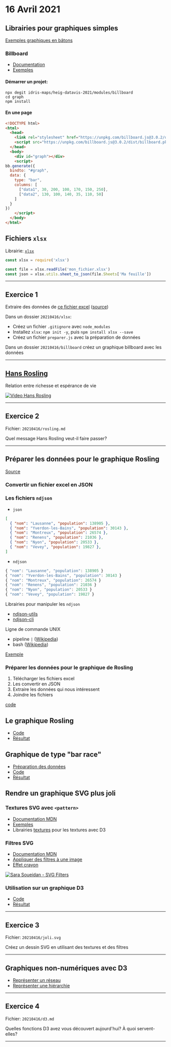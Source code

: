 # 16 Avril 2021

## Librairies pour graphiques simples

[Exemples graphiques en bâtons](https://observablehq.com/@idris-maps/graphiques-en-batons)

### Billboard

* [Documentation](https://naver.github.io/billboard.js/)
* [Exemples](https://observablehq.com/@idris-maps/billboard)

#### Démarrer un projet:

```
npx degit idris-maps/heig-datavis-2021/modules/billboard
cd graph
npm install
```

#### En une page

```html
<!DOCTYPE html>
<html>
  <head>
    <link rel="stylesheet" href="https://unpkg.com/billboard.js@3.0.2/dist/billboard.min.css" />
    <script src="https://unpkg.com/billboard.js@3.0.2/dist/billboard.pkgd.min.js"></script>
  </head>
  <body>
    <div id="graph"></div>
    <script>
bb.generate({
  bindto: "#graph",
  data: {
    type: "bar",
    columns: [
      ["data1", 30, 200, 100, 170, 150, 250],
      ["data2", 130, 100, 140, 35, 110, 50]
    ]
  }
})
    </script>
  </body>
</html>
```

## Fichiers `xlsx`

Librairie: [`xlsx`](https://www.npmjs.com/package/xlsx)

```js
const xlsx = require('xlsx')

const file = xlsx.readFile('mon_fichier.xlsx')
const json = xlsx.utils.sheet_to_json(file.Sheets['Ma feuille'])
```

---

## Exercice 1

Extraire des données de [ce fichier excel](https://opentransportdata.swiss/dataset/02569ba8-b029-4d75-ad59-a6ffd4b6b569/resource/567eec7b-9ca3-465d-9f2f-89876e3bab32/download/peinaussteiger2018.xlsx) ([source](https://opentransportdata.swiss/dataset/einundaus/resource/567eec7b-9ca3-465d-9f2f-89876e3bab32))

Dans un dossier `20210416/xlsx`:

* Créez un fichier `.gitignore` avec `node_modules`
* Installez `xlsx`: `npm init -y`, puis `npm install xlsx --save`
* Créez un fichier `preparer.js` avec la préparation de données

Dans un dossier `20210416/billboard` créez un graphique billboard avec les données

---

## [Hans Rosling](https://fr.wikipedia.org/wiki/Hans_Rosling)

Relation entre richesse et espérance de vie

[![Video Hans Rosling](https://img.youtube.com/vi/jbkSRLYSojo/0.jpg)](https://www.youtube.com/watch?v=jbkSRLYSojo)

---

## Exercice 2

Fichier: `20210416/rosling.md`

Quel message Hans Rosling veut-il faire passer?

---

## Préparer les données pour le graphique Rosling

[Source](https://www.gapminder.org/data/documentation/gd000/)

### Convertir un fichier excel en JSON

### Les fichiers `ndjson`

* `json`

```json
[
  { "nom": "Lausanne", "population": 138905 },
  { "nom": "Yverdon-les-Bains", "population": 30143 },
  { "nom": "Montreux", "population": 26574 },
  { "nom": "Renens", "population": 21036 },
  { "nom": "Nyon", "population": 20533 },
  { "nom": "Vevey", "population": 19827 },
]
```

* `ndjson`

```js
{ "nom": "Lausanne", "population": 138905 }
{ "nom": "Yverdon-les-Bains", "population": 30143 }
{ "nom": "Montreux", "population": 26574 }
{ "nom": "Renens", "population": 21036 }
{ "nom": "Nyon", "population": 20533 }
{ "nom": "Vevey", "population": 19827 }
```

Librairies pour manipuler les `ndjson`

* [ndjson-utils](https://github.com/idris-maps/ndjson-utils)
* [ndjson-cli](https://www.npmjs.com/package/ndjson-cli)

Ligne de commande UNIX

* pipeline `|` ([Wikipedia](https://fr.wikipedia.org/wiki/Tube_(shell)))
* bash ([Wikipedia](https://fr.wikipedia.org/wiki/Bourne-Again_shell))

[Exemple](https://github.com/idris-maps/heig-datavis-2021/tree/master/modules/ndjson)

### Préparer les données pour le graphique de Rosling

1. Télécharger les fichiers excel
2. Les convertir en JSON
3. Extraire les données qui nous intéressent
4. Joindre les fichiers

[code](https://github.com/idris-maps/heig-datavis-2021/tree/master/modules/rosling_data)

## Le graphique Rosling

* [Code](https://github.com/idris-maps/heig-datavis-2021/tree/master/modules/rosling/src)
* [Résultat](http://heig-datavis-2021.surge.sh/rosling/)

## Graphique de type "bar race"

* [Préparation des données](https://github.com/idris-maps/heig-datavis-2021/tree/master/modules/bar_race/data)
* [Code](https://github.com/idris-maps/heig-datavis-2021/tree/master/modules/bar_race/app)
* [Résultat](http://heig-datavis-2021.surge.sh/bar-race/)

## Rendre un graphique SVG plus joli

### Textures SVG avec `<pattern>`

* [Documentation MDN](https://developer.mozilla.org/en-US/docs/Web/SVG/Element/pattern)
* [Exemples](https://observablehq.com/@idris-maps/textures)
* Librairies [textures](https://riccardoscalco.it/textures/) pour les textures avec D3

### Filtres SVG

* [Documentation MDN](https://developer.mozilla.org/fr/docs/Web/SVG/Tutorial/Filter_effects)
* [Appliquer des filtres à une image](https://testdrive-archive.azurewebsites.net/graphics/hands-on-css3/hands-on_svg-filter-effects.htm)
* [Effet crayon](https://observablehq.com/@oliviafvane/simple-pencil-ink-pen-effect-for-svg-path-using-filters)


[![Sara Soueidan - SVG Filters](https://img.youtube.com/vi/PHKLzpt-syI/0.jpg)](https://www.youtube.com/watch?v=PHKLzpt-syI)

### Utilisation sur un graphique D3

* [Code](https://github.com/idris-maps/heig-datavis-2021/tree/master/modules/batons_texture_filter/src/index.js)
* [Résultat](http://heig-datavis-2021.surge.sh/texture-filter/)

---

## Exercice 3

Fichier: `20210416/joli.svg`

Créez un dessin SVG en utilisant des textures et des filtres

---

## Graphiques non-numériques avec D3

* [Représenter un réseau](https://observablehq.com/@idris-maps/representer-un-reseau-avec-d3)
* [Représenter une hiérarchie](https://observablehq.com/@idris-maps/d3-hierarchy-tree)

---

## Exercice 4

Fichier: `20210416/d3.md`

Quelles fonctions D3 avez vous découvert aujourd'hui? À quoi servent-elles?

---